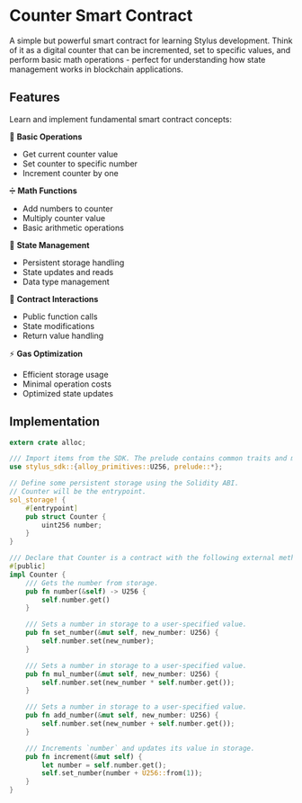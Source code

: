 # Counter Smart Contract

A simple but powerful smart contract for learning Stylus development. Think of it as a digital counter that can be incremented, set to specific values, and perform basic math operations - perfect for understanding how state management works in blockchain applications.

## Features

Learn and implement fundamental smart contract concepts:

🔢 **Basic Operations**
  - Get current counter value
  - Set counter to specific number
  - Increment counter by one
  
➗ **Math Functions**
  - Add numbers to counter
  - Multiply counter value
  - Basic arithmetic operations
  
💾 **State Management**
  - Persistent storage handling
  - State updates and reads
  - Data type management
  
🔄 **Contract Interactions**
  - Public function calls
  - State modifications
  - Return value handling
  
⚡ **Gas Optimization**
  - Efficient storage usage
  - Minimal operation costs
  - Optimized state updates

## Implementation

```rust
extern crate alloc;

/// Import items from the SDK. The prelude contains common traits and macros.
use stylus_sdk::{alloy_primitives::U256, prelude::*};

// Define some persistent storage using the Solidity ABI.
// Counter will be the entrypoint.
sol_storage! {
    #[entrypoint]
    pub struct Counter {
        uint256 number;
    }
}

/// Declare that Counter is a contract with the following external methods.
#[public]
impl Counter {
    /// Gets the number from storage.
    pub fn number(&self) -> U256 {
        self.number.get()
    }

    /// Sets a number in storage to a user-specified value.
    pub fn set_number(&mut self, new_number: U256) {
        self.number.set(new_number);
    }

    /// Sets a number in storage to a user-specified value.
    pub fn mul_number(&mut self, new_number: U256) {
        self.number.set(new_number * self.number.get());
    }

    /// Sets a number in storage to a user-specified value.
    pub fn add_number(&mut self, new_number: U256) {
        self.number.set(new_number + self.number.get());
    }

    /// Increments `number` and updates its value in storage.
    pub fn increment(&mut self) {
        let number = self.number.get();
        self.set_number(number + U256::from(1));
    }
}
```
